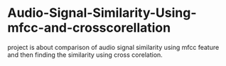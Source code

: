 # Audio-Signal-Similarity-Using-mfcc-and-crosscorellation
project is about comparison of audio signal similarity using mfcc feature and then finding the similarity using cross corelation.
